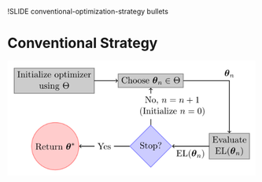 !SLIDE conventional-optimization-strategy bullets

<script type="text/javascript">
  $('.conventional-optimization-strategy').bind('showoff:show', conventionalOptimizationStrategyReset);
  $('.conventional-optimization-strategy').bind('showoff:next', conventionalOptimizationStrategyStep);
</script>

# Conventional Strategy

![Conventional Optimization Strategy](conventional-optimization-strategy.png)
